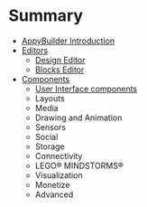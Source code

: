 # Summary

* [AppyBuilder Introduction](editors.md)
* [Editors](README.md)
  * [Design Editor](design-editor.md)
  * [Blocks Editor](blocks-editor.md)
* [Components](device-setup.md)
  * [User Interface components](device-setup/user-interface-components.md)
  * Layouts
  * Media
  * Drawing and Animation
  * Sensors
  * Social
  * Storage
  * Connectivity
  * LEGO® MINDSTORMS®
  * Visualization
  * Monetize
  * Advanced

